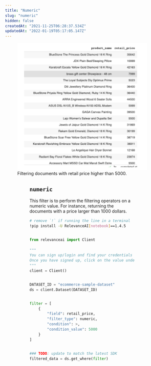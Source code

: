 ```yaml
---
title: "Numeric"
slug: "numeric"
hidden: false
createdAt: "2021-11-25T06:28:37.534Z"
updatedAt: "2022-01-19T05:17:05.147Z"
---
```

<figure>
<img src="https://github.com/RelevanceAI/RelevanceAI-readme-docs/blob/v1.4.5/docs_template/general-features/_assets/numeric.png?raw=true" width="446" alt="Numeric.png" />
<figcaption>Filtering documents with retail price higher than 5000.</figcaption>
<figure>

## `numeric`
This filter is to perform the filtering operators on a numeric value. For instance, returning the documents with a price larger than 1000 dollars.

```bash Bash
# remove `!` if running the line in a terminal
!pip install -U RelevanceAI[notebook]==1.4.5
```
```bash
```

```python Python (SDK)
from relevanceai import Client

"""
You can sign up/login and find your credentials here: https://cloud.relevance.ai/sdk/api
Once you have signed up, click on the value under `Activation token` and paste it here
"""
client = Client()
```
```python
```

```python Python (SDK)
DATASET_ID = "ecommerce-sample-dataset"
ds = client.Dataset(DATASET_ID)
```
```python
```

```python Python (SDK)
filter = [
    {
        "field": retail_price,
        "filter_type": numeric,
        "condition": >,
        "condition_value": 5000
    }
]
```
```python
```

```python Python (SDK)
### TODO: update to match the latest SDK
filtered_data = ds.get_where(filter)
```
```python
```


